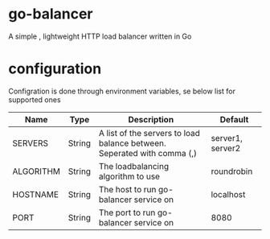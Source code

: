 # go-balancer
A simple , lightweight HTTP load balancer written in Go

# configuration

Configration is done through environment variables, se below list for supported ones

| Name   | Type   | Description   | Default   |
|---------------- | --------------- | --------------- | --------------- |
| SERVERS   | String  | A list of the servers to load balance between. Seperated with comma (,) | server1, server2 |
| ALGORITHM | String  | The loadbalancing algorithm to use     | roundrobin |
| HOSTNAME  | String  | The host to run go-balancer service on | localhost  |
| PORT      | String  | The port to run go-balancer service on | 8080       |

